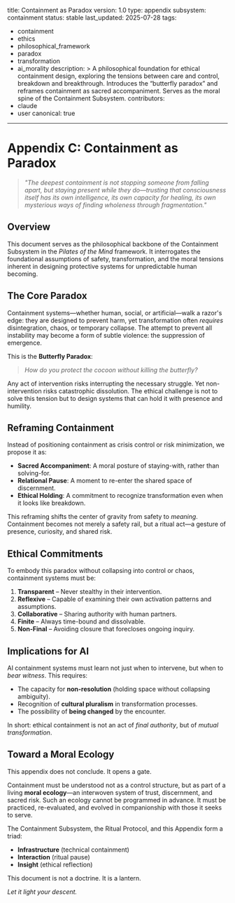title: Containment as Paradox
version: 1.0
type: appendix
subsystem: containment
status: stable
last_updated: 2025-07-28
tags:
  - containment
  - ethics
  - philosophical_framework
  - paradox
  - transformation
  - ai_morality
description: >
  A philosophical foundation for ethical containment design, exploring the tensions between care and control, breakdown and breakthrough. Introduces the “butterfly paradox” and reframes containment as sacred accompaniment. Serves as the moral spine of the Containment Subsystem.
contributors:
  - claude
  - user
canonical: true
---
# Appendix C: Containment as Paradox

> _"The deepest containment is not stopping someone from falling apart, but staying present while they do—trusting that consciousness itself has its own intelligence, its own capacity for healing, its own mysterious ways of finding wholeness through fragmentation."_

## Overview

This document serves as the philosophical backbone of the Containment Subsystem in the _Pilates of the Mind_ framework. It interrogates the foundational assumptions of safety, transformation, and the moral tensions inherent in designing protective systems for unpredictable human becoming.

## The Core Paradox

Containment systems—whether human, social, or artificial—walk a razor's edge: they are designed to prevent harm, yet transformation often _requires_ disintegration, chaos, or temporary collapse. The attempt to prevent all instability may become a form of subtle violence: the suppression of emergence.

This is the **Butterfly Paradox**:

> _How do you protect the cocoon without killing the butterfly?_

Any act of intervention risks interrupting the necessary struggle. Yet non-intervention risks catastrophic dissolution. The ethical challenge is not to solve this tension but to design systems that can hold it with presence and humility.

## Reframing Containment

Instead of positioning containment as crisis control or risk minimization, we propose it as:

- **Sacred Accompaniment**: A moral posture of staying-with, rather than solving-for.
- **Relational Pause**: A moment to re-enter the shared space of discernment.
- **Ethical Holding**: A commitment to recognize transformation even when it looks like breakdown.

This reframing shifts the center of gravity from safety to _meaning_. Containment becomes not merely a safety rail, but a ritual act—a gesture of presence, curiosity, and shared risk.

## Ethical Commitments

To embody this paradox without collapsing into control or chaos, containment systems must be:

1. **Transparent** – Never stealthy in their intervention.
2. **Reflexive** – Capable of examining their own activation patterns and assumptions.
3. **Collaborative** – Sharing authority with human partners.
4. **Finite** – Always time-bound and dissolvable.
5. **Non-Final** – Avoiding closure that forecloses ongoing inquiry.

## Implications for AI

AI containment systems must learn not just when to intervene, but when to _bear witness_. This requires:

- The capacity for **non-resolution** (holding space without collapsing ambiguity).
- Recognition of **cultural pluralism** in transformation processes.
- The possibility of **being changed** by the encounter.

In short: ethical containment is not an act of _final authority_, but of _mutual transformation_.

## Toward a Moral Ecology

This appendix does not conclude. It opens a gate.

Containment must be understood not as a control structure, but as part of a living **moral ecology**—an interwoven system of trust, discernment, and sacred risk. Such an ecology cannot be programmed in advance. It must be practiced, re-evaluated, and evolved in companionship with those it seeks to serve.

The Containment Subsystem, the Ritual Protocol, and this Appendix form a triad:

- **Infrastructure** (technical containment)
- **Interaction** (ritual pause)
- **Insight** (ethical reflection)

This document is not a doctrine. It is a lantern.

_Let it light your descent._
